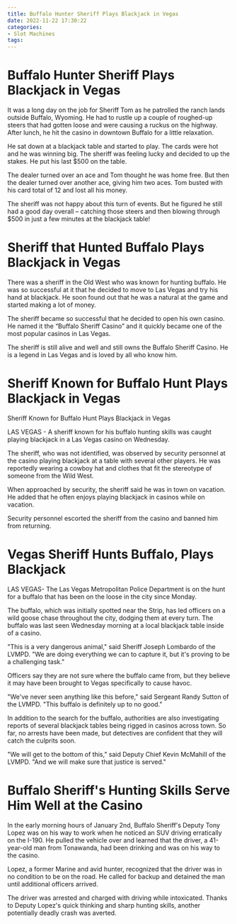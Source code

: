 ```yaml
---
title: Buffalo Hunter Sheriff Plays Blackjack in Vegas
date: 2022-11-22 17:30:22
categories:
- Slot Machines
tags:
---
```



#  Buffalo Hunter Sheriff Plays Blackjack in Vegas

It was a long day on the job for Sheriff Tom as he patrolled the ranch lands outside Buffalo, Wyoming. He had to rustle up a couple of roughed-up steers that had gotten loose and were causing a ruckus on the highway. After lunch, he hit the casino in downtown Buffalo for a little relaxation.

He sat down at a blackjack table and started to play. The cards were hot and he was winning big. The sheriff was feeling lucky and decided to up the stakes. He put his last $500 on the table.

The dealer turned over an ace and Tom thought he was home free. But then the dealer turned over another ace, giving him two aces. Tom busted with his card total of 12 and lost all his money.

The sheriff was not happy about this turn of events. But he figured he still had a good day overall – catching those steers and then blowing through $500 in just a few minutes at the blackjack table!

#  Sheriff that Hunted Buffalo Plays Blackjack in Vegas

There was a sheriff in the Old West who was known for hunting buffalo. He was so successful at it that he decided to move to Las Vegas and try his hand at blackjack. He soon found out that he was a natural at the game and started making a lot of money.

The sheriff became so successful that he decided to open his own casino. He named it the “Buffalo Sheriff Casino” and it quickly became one of the most popular casinos in Las Vegas.

The sheriff is still alive and well and still owns the Buffalo Sheriff Casino. He is a legend in Las Vegas and is loved by all who know him.

#  Sheriff Known for Buffalo Hunt Plays Blackjack in Vegas

Sheriff Known for Buffalo Hunt Plays Blackjack in Vegas

LAS VEGAS - A sheriff known for his buffalo hunting skills was caught playing blackjack in a Las Vegas casino on Wednesday.

The sheriff, who was not identified, was observed by security personnel at the casino playing blackjack at a table with several other players. He was reportedly wearing a cowboy hat and clothes that fit the stereotype of someone from the Wild West.

When approached by security, the sheriff said he was in town on vacation. He added that he often enjoys playing blackjack in casinos while on vacation.

Security personnel escorted the sheriff from the casino and banned him from returning.

#  Vegas Sheriff Hunts Buffalo, Plays Blackjack

LAS VEGAS- The Las Vegas Metropolitan Police Department is on the hunt for a buffalo that has been on the loose in the city since Monday.

The buffalo, which was initially spotted near the Strip, has led officers on a wild goose chase throughout the city, dodging them at every turn. The buffalo was last seen Wednesday morning at a local blackjack table inside of a casino.

"This is a very dangerous animal," said Sheriff Joseph Lombardo of the LVMPD. "We are doing everything we can to capture it, but it's proving to be a challenging task."

Officers say they are not sure where the buffalo came from, but they believe it may have been brought to Vegas specifically to cause havoc.

"We've never seen anything like this before," said Sergeant Randy Sutton of the LVMPD. "This buffalo is definitely up to no good."

In addition to the search for the buffalo, authorities are also investigating reports of several blackjack tables being rigged in casinos across town. So far, no arrests have been made, but detectives are confident that they will catch the culprits soon.

"We will get to the bottom of this," said Deputy Chief Kevin McMahill of the LVMPD. "And we will make sure that justice is served."

#  Buffalo Sheriff's Hunting Skills Serve Him Well at the Casino

In the early morning hours of January 2nd, Buffalo Sheriff's Deputy Tony Lopez was on his way to work when he noticed an SUV driving erratically on the I-190. He pulled the vehicle over and learned that the driver, a 41-year-old man from Tonawanda, had been drinking and was on his way to the casino.

Lopez, a former Marine and avid hunter, recognized that the driver was in no condition to be on the road. He called for backup and detained the man until additional officers arrived.

The driver was arrested and charged with driving while intoxicated. Thanks to Deputy Lopez's quick thinking and sharp hunting skills, another potentially deadly crash was averted.